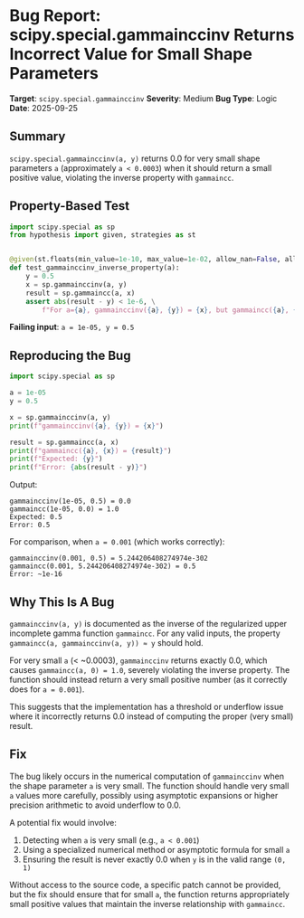 # Bug Report: scipy.special.gammainccinv Returns Incorrect Value for Small Shape Parameters

**Target**: `scipy.special.gammainccinv`
**Severity**: Medium
**Bug Type**: Logic
**Date**: 2025-09-25

## Summary

`scipy.special.gammainccinv(a, y)` returns 0.0 for very small shape parameters `a` (approximately `a < 0.0003`) when it should return a small positive value, violating the inverse property with `gammaincc`.

## Property-Based Test

```python
import scipy.special as sp
from hypothesis import given, strategies as st


@given(st.floats(min_value=1e-10, max_value=1e-02, allow_nan=False, allow_infinity=False))
def test_gammainccinv_inverse_property(a):
    y = 0.5
    x = sp.gammainccinv(a, y)
    result = sp.gammaincc(a, x)
    assert abs(result - y) < 1e-6, \
        f"For a={a}, gammainccinv({a}, {y}) = {x}, but gammaincc({a}, {x}) = {result}, expected {y}"
```

**Failing input**: `a = 1e-05, y = 0.5`

## Reproducing the Bug

```python
import scipy.special as sp

a = 1e-05
y = 0.5

x = sp.gammainccinv(a, y)
print(f"gammainccinv({a}, {y}) = {x}")

result = sp.gammaincc(a, x)
print(f"gammaincc({a}, {x}) = {result}")
print(f"Expected: {y}")
print(f"Error: {abs(result - y)}")
```

Output:
```
gammainccinv(1e-05, 0.5) = 0.0
gammaincc(1e-05, 0.0) = 1.0
Expected: 0.5
Error: 0.5
```

For comparison, when `a = 0.001` (which works correctly):
```
gammainccinv(0.001, 0.5) = 5.244206408274974e-302
gammaincc(0.001, 5.244206408274974e-302) = 0.5
Error: ~1e-16
```

## Why This Is A Bug

`gammainccinv(a, y)` is documented as the inverse of the regularized upper incomplete gamma function `gammaincc`. For any valid inputs, the property `gammaincc(a, gammainccinv(a, y)) ≈ y` should hold.

For very small `a` (< ~0.0003), `gammainccinv` returns exactly 0.0, which causes `gammaincc(a, 0) = 1.0`, severely violating the inverse property. The function should instead return a very small positive number (as it correctly does for `a = 0.001`).

This suggests that the implementation has a threshold or underflow issue where it incorrectly returns 0.0 instead of computing the proper (very small) result.

## Fix

The bug likely occurs in the numerical computation of `gammainccinv` when the shape parameter `a` is very small. The function should handle very small `a` values more carefully, possibly using asymptotic expansions or higher precision arithmetic to avoid underflow to 0.0.

A potential fix would involve:
1. Detecting when `a` is very small (e.g., `a < 0.001`)
2. Using a specialized numerical method or asymptotic formula for small `a`
3. Ensuring the result is never exactly 0.0 when `y` is in the valid range `(0, 1)`

Without access to the source code, a specific patch cannot be provided, but the fix should ensure that for small `a`, the function returns appropriately small positive values that maintain the inverse relationship with `gammaincc`.
